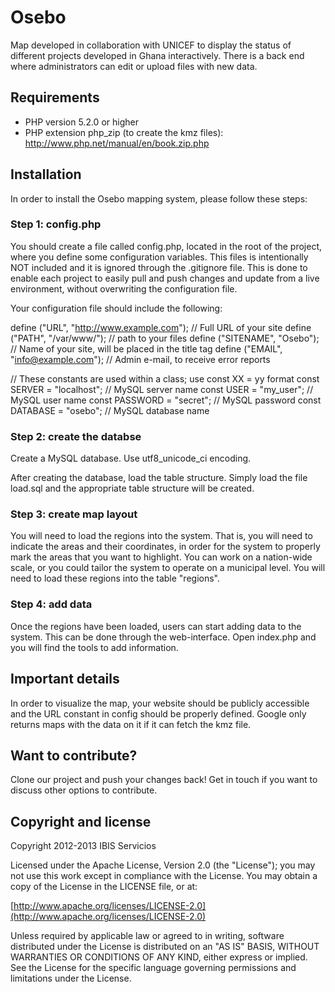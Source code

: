 Osebo
=====

Map developed in collaboration with UNICEF to display the status of different projects developed in Ghana interactively. There is a back end where administrators can edit or upload files with new data.

## Requirements

 * PHP version 5.2.0 or higher
 * PHP extension php_zip (to create the kmz files): http://www.php.net/manual/en/book.zip.php

## Installation

In order to install the Osebo mapping system, please follow these steps:

### Step 1: config.php

You should create a file called config.php, located in the root of the project, where you define some configuration variables. This files is intentionally NOT included and it is ignored through the .gitignore file. This is done to enable each project to easily pull and push changes and update from a live environment, without overwriting the configuration file. 

Your configuration file should include the following:

define ("URL", "http://www.example.com"); // Full URL of your site
define ("PATH", "/var/www/"); // path to your files
define ("SITENAME", "Osebo"); // Name of your site, will be placed in the title tag
define ("EMAIL", "info@example.com"); // Admin e-mail, to receive error reports

// These constants are used within a class; use const XX = yy format 
const SERVER = "localhost"; // MySQL server name
const USER = "my_user"; // MySQL user name
const PASSWORD = "secret"; // MySQL password
const DATABASE = "osebo"; // MySQL database name

### Step 2: create the databse

Create a MySQL database. Use utf8_unicode_ci encoding. 

After creating the database, load the table structure. Simply load the file load.sql and the appropriate table structure will be created.

### Step 3: create map layout

You will need to load the regions into the system. That is, you will need to indicate the areas and their coordinates, in order for the system to properly mark the areas that you want to highlight. You can work on a nation-wide scale, or you could tailor the system to operate on a municipal level. You will need to load these regions into the table "regions". 

### Step 4: add data

Once the regions have been loaded, users can start adding data to the system. This can be done through the web-interface. Open index.php and you will find the tools to add information. 

## Important details

In order to visualize the map, your website should be publicly accessible and the URL constant in config should be properly defined. Google only returns maps with the data on it if it can fetch the kmz file. 

## Want to contribute? 

Clone our project and push your changes back! Get in touch if you want to discuss other options to contribute. 

## Copyright and license

Copyright 2012-2013 IBIS Servicios

Licensed under the Apache License, Version 2.0 (the "License");
you may not use this work except in compliance with the License.
You may obtain a copy of the License in the LICENSE file, or at:

  [http://www.apache.org/licenses/LICENSE-2.0](http://www.apache.org/licenses/LICENSE-2.0)

Unless required by applicable law or agreed to in writing, software
distributed under the License is distributed on an "AS IS" BASIS,
WITHOUT WARRANTIES OR CONDITIONS OF ANY KIND, either express or implied.
See the License for the specific language governing permissions and
limitations under the License.
